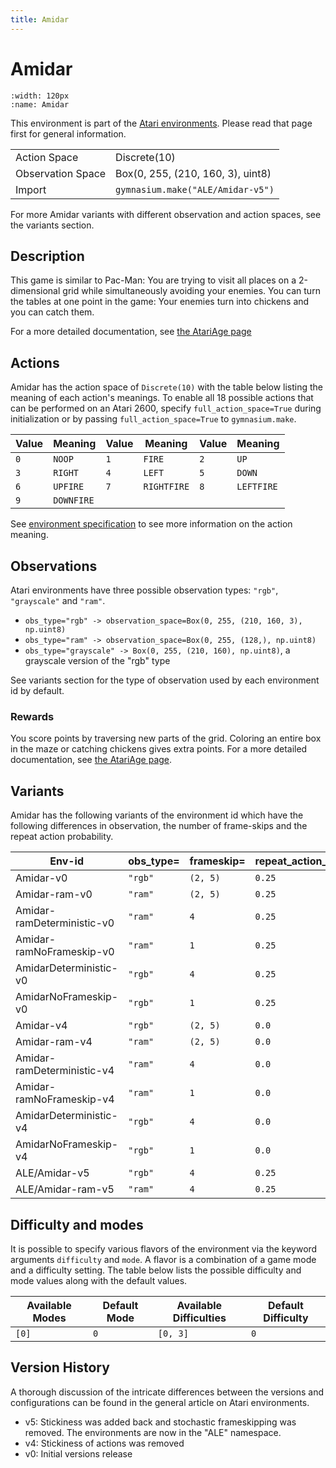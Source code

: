 ```yaml
---
title: Amidar
---
```


# Amidar

```{figure} ../_static/videos/environments/amidar.gif
:width: 120px
:name: Amidar
```

This environment is part of the <a href='..'>Atari environments</a>. Please read that page first for general information.

|   |   |
|---|---|
| Action Space | Discrete(10) |
| Observation Space | Box(0, 255, (210, 160, 3), uint8) |
| Import | `gymnasium.make("ALE/Amidar-v5")` |

For more Amidar variants with different observation and action spaces, see the variants section.

## Description

This game is similar to Pac-Man: You are trying to visit all places on a 2-dimensional grid while simultaneously avoiding your enemies. You can turn the tables at one point in the game: Your enemies turn into chickens and you can catch them.

For a more detailed documentation, see [the AtariAge page](https://atariage.com/manual_html_page.php?SoftwareID=817)

## Actions

Amidar has the action space of `Discrete(10)` with the table below listing the meaning of each action's meanings.
To enable all 18 possible actions that can be performed on an Atari 2600, specify `full_action_space=True` during
initialization or by passing `full_action_space=True` to `gymnasium.make`.

| Value   | Meaning    | Value   | Meaning     | Value   | Meaning    |
|---------|------------|---------|-------------|---------|------------|
| `0`     | `NOOP`     | `1`     | `FIRE`      | `2`     | `UP`       |
| `3`     | `RIGHT`    | `4`     | `LEFT`      | `5`     | `DOWN`     |
| `6`     | `UPFIRE`   | `7`     | `RIGHTFIRE` | `8`     | `LEFTFIRE` |
| `9`     | `DOWNFIRE` |         |             |         |            |

See [environment specification](../env-spec) to see more information on the action meaning.

## Observations

Atari environments have three possible observation types: `"rgb"`, `"grayscale"` and `"ram"`.

- `obs_type="rgb" -> observation_space=Box(0, 255, (210, 160, 3), np.uint8)`
- `obs_type="ram" -> observation_space=Box(0, 255, (128,), np.uint8)`
- `obs_type="grayscale" -> Box(0, 255, (210, 160), np.uint8)`, a grayscale version of the "rgb" type

See variants section for the type of observation used by each environment id by default.

### Rewards

You score points by traversing new parts of the grid. Coloring an entire box in the maze or catching chickens gives extra points.
For a more detailed documentation, see [the AtariAge page](https://atariage.com/manual_html_page.php?SoftwareID=817).

## Variants

Amidar has the following variants of the environment id which have the following differences in observation,
the number of frame-skips and the repeat action probability.

| Env-id                     | obs_type=   | frameskip=   | repeat_action_probability=   |
|----------------------------|-------------|--------------|------------------------------|
| Amidar-v0                  | `"rgb"`     | `(2, 5)`     | `0.25`                       |
| Amidar-ram-v0              | `"ram"`     | `(2, 5)`     | `0.25`                       |
| Amidar-ramDeterministic-v0 | `"ram"`     | `4`          | `0.25`                       |
| Amidar-ramNoFrameskip-v0   | `"ram"`     | `1`          | `0.25`                       |
| AmidarDeterministic-v0     | `"rgb"`     | `4`          | `0.25`                       |
| AmidarNoFrameskip-v0       | `"rgb"`     | `1`          | `0.25`                       |
| Amidar-v4                  | `"rgb"`     | `(2, 5)`     | `0.0`                        |
| Amidar-ram-v4              | `"ram"`     | `(2, 5)`     | `0.0`                        |
| Amidar-ramDeterministic-v4 | `"ram"`     | `4`          | `0.0`                        |
| Amidar-ramNoFrameskip-v4   | `"ram"`     | `1`          | `0.0`                        |
| AmidarDeterministic-v4     | `"rgb"`     | `4`          | `0.0`                        |
| AmidarNoFrameskip-v4       | `"rgb"`     | `1`          | `0.0`                        |
| ALE/Amidar-v5              | `"rgb"`     | `4`          | `0.25`                       |
| ALE/Amidar-ram-v5          | `"ram"`     | `4`          | `0.25`                       |

## Difficulty and modes

It is possible to specify various flavors of the environment via the keyword arguments `difficulty` and `mode`.
A flavor is a combination of a game mode and a difficulty setting. The table below lists the possible difficulty and mode values
along with the default values.

| Available Modes   | Default Mode   | Available Difficulties   | Default Difficulty   |
|-------------------|----------------|--------------------------|----------------------|
| `[0]`             | `0`            | `[0, 3]`                 | `0`                  |

## Version History

A thorough discussion of the intricate differences between the versions and configurations can be found in the general article on Atari environments.

* v5: Stickiness was added back and stochastic frameskipping was removed. The environments are now in the "ALE" namespace.
* v4: Stickiness of actions was removed
* v0: Initial versions release
